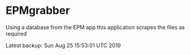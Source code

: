 # EPMgrabber
Using a database from the EPM app this application scrapes the files as required


Latest backup: Sun Aug 25 15:53:01 UTC 2019

